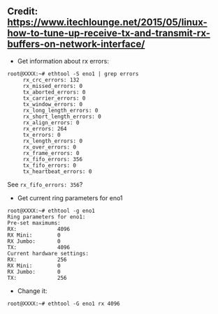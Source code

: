 ## Credit: https://www.itechlounge.net/2015/05/linux-how-to-tune-up-receive-tx-and-transmit-rx-buffers-on-network-interface/

- Get information about rx errors:

```
root@XXXX:~# ethtool -S eno1 | grep errors
     rx_crc_errors: 132
     rx_missed_errors: 0
     tx_aborted_errors: 0
     tx_carrier_errors: 0
     tx_window_errors: 0
     rx_long_length_errors: 0
     rx_short_length_errors: 0
     rx_align_errors: 0
     rx_errors: 264
     tx_errors: 0
     rx_length_errors: 0
     rx_over_errors: 0
     rx_frame_errors: 0
     rx_fifo_errors: 356
     tx_fifo_errors: 0
     tx_heartbeat_errors: 0
```

See `rx_fifo_errors: 356`? 

- Get current ring parameters for eno1
```
root@XXXX:~# ethtool -g eno1
Ring parameters for eno1:
Pre-set maximums:
RX:             4096
RX Mini:        0
RX Jumbo:       0
TX:             4096
Current hardware settings:
RX:             256
RX Mini:        0
RX Jumbo:       0
TX:             256
```

- Change it:
```
root@XXXX:~# ethtool -G eno1 rx 4096
```
